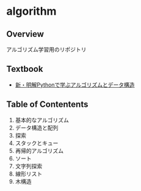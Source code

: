 # algorithm
## Overview
アルゴリズム学習用のリポジトリ

## Textbook
* [新・明解Pythonで学ぶアルゴリズムとデータ構造](https://www.sbcr.jp/product/4815603199/)

## Table of Contentents
1. 基本的なアルゴリズム
2. データ構造と配列
3. 探索
4. スタックとキュー
5. 再帰的アルゴリズム
6. ソート
7. 文字列探索
8. 線形リスト
9. 木構造